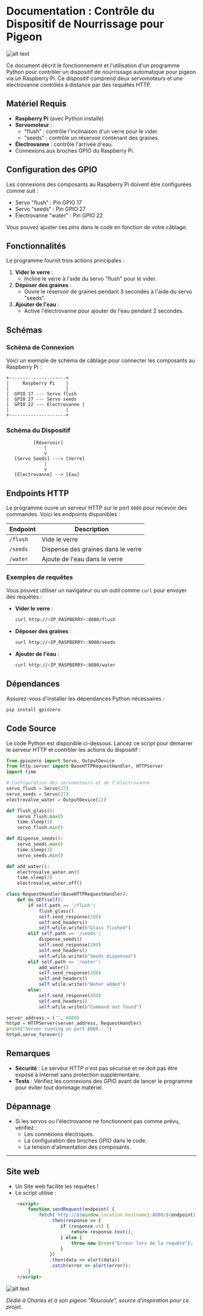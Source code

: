 # Documentation : Contrôle du Dispositif de Nourrissage pour Pigeon

![alt text](0.webp)

Ce document décrit le fonctionnement et l'utilisation d'un programme Python pour contrôler un dispositif de nourrissage automatique pour pigeon via un Raspberry Pi. Ce dispositif comprend deux servomoteurs et une électrovanne contrôlés à distance par des requêtes HTTP.

## Matériel Requis
- **Raspberry Pi** (avec Python installé)
- **Servomoteur** :
  - "flush" : contrôle l'inclinaison d'un verre pour le vider.
  - "seeds" : contrôle un réservoir contenant des graines.
- **Électrovanne** : contrôle l'arrivée d'eau.
- Connexions aux broches GPIO du Raspberry Pi.

## Configuration des GPIO
Les connexions des composants au Raspberry Pi doivent être configurées comme suit :
- Servo "flush" : Pin GPIO 17
- Servo "seeds" : Pin GPIO 27
- Électrovanne "water" : Pin GPIO 22

Vous pouvez ajuster ces pins dans le code en fonction de votre câblage.

## Fonctionnalités
Le programme fournit trois actions principales :

1. **Vider le verre** :
   - Incline le verre à l'aide du servo "flush" pour le vider.
2. **Déposer des graines** :
   - Ouvre le réservoir de graines pendant 3 secondes à l'aide du servo "seeds".
3. **Ajouter de l'eau** :
   - Active l'électrovanne pour ajouter de l'eau pendant 2 secondes.

## Schémas
### Schéma de Connexion
Voici un exemple de schéma de câblage pour connecter les composants au Raspberry Pi :

```plaintext
+---------------------+
|     Raspberry Pi    |
|                     |
|  GPIO 17 --- Servo flush  
|  GPIO 27 --- Servo seeds  
|  GPIO 22 --- Electrovanne |
|                     |
+---------------------+
```

### Schéma du Dispositif
```plaintext
          [Réservoir]
              |
              v
   [Servo Seeds] ---> [Verre]
              |
              v
   [Electrovanne] --> [Eau]
```

## Endpoints HTTP
Le programme ouvre un serveur HTTP sur le port `8080` pour recevoir des commandes. Voici les endpoints disponibles :

| Endpoint   | Description                          |
|------------|--------------------------------------|
| `/flush`   | Vide le verre                        |
| `/seeds`   | Dispense des graines dans le verre   |
| `/water`   | Ajoute de l'eau dans le verre        |

### Exemples de requêtes
Vous pouvez utiliser un navigateur ou un outil comme `curl` pour envoyer des requêtes :

- **Vider le verre** :
  ```bash
  curl http://<IP_RASPBERRY>:8080/flush
  ```
- **Déposer des graines** :
  ```bash
  curl http://<IP_RASPBERRY>:8080/seeds
  ```
- **Ajouter de l'eau** :
  ```bash
  curl http://<IP_RASPBERRY>:8080/water
  ```

## Dépendances
Assurez-vous d'installer les dépendances Python nécessaires :

```bash
pip install gpiozero
```

## Code Source
Le code Python est disponible ci-dessous. Lancez ce script pour démarrer le serveur HTTP et contrôler les actions du dispositif :

```python
from gpiozero import Servo, OutputDevice
from http.server import BaseHTTPRequestHandler, HTTPServer
import time

# Configuration des servomoteurs et de l'électrovanne
servo_flush = Servo(17)
servo_seeds = Servo(27)
electrovalve_water = OutputDevice(22)

def flush_glass():
    servo_flush.max()
    time.sleep(1)
    servo_flush.min()

def dispense_seeds():
    servo_seeds.max()
    time.sleep(3)
    servo_seeds.min()

def add_water():
    electrovalve_water.on()
    time.sleep(2)
    electrovalve_water.off()

class RequestHandler(BaseHTTPRequestHandler):
    def do_GET(self):
        if self.path == '/flush':
            flush_glass()
            self.send_response(200)
            self.end_headers()
            self.wfile.write(b"Glass flushed")
        elif self.path == '/seeds':
            dispense_seeds()
            self.send_response(200)
            self.end_headers()
            self.wfile.write(b"Seeds dispensed")
        elif self.path == '/water':
            add_water()
            self.send_response(200)
            self.end_headers()
            self.wfile.write(b"Water added")
        else:
            self.send_response(404)
            self.end_headers()
            self.wfile.write(b"Command not found")

server_address = ('', 8080)
httpd = HTTPServer(server_address, RequestHandler)
print("Server running on port 8080...")
httpd.serve_forever()
```

## Remarques
- **Sécurité** : Le serveur HTTP n'est pas sécurisé et ne doit pas être exposé à Internet sans protection supplémentaire.
- **Tests** : Vérifiez les connexions des GPIO avant de lancer le programme pour éviter tout dommage matériel.

## Dépannage
- Si les servos ou l'électrovanne ne fonctionnent pas comme prévu, vérifiez :
  - Les connexions électriques.
  - La configuration des broches GPIO dans le code.
  - La tension d'alimentation des composants.

---

## Site web

- Un Site web facilite les requêtes ! 
- Le script utilise : 
```html
	<script>
		function sendRequest(endpoint) {
			fetch(`http://${window.location.hostname}:8080/${endpoint}`)
				.then(response => {
					if (response.ok) {
						return response.text();
					} else {
						throw new Error("Erreur lors de la requête");
					}
				})
				.then(data => alert(data))
				.catch(error => alert(error));
		}
	</script>
```

![alt text](1.png)


*Dédié à Charles et à son pigeon "Roucoule", source d'inspiration pour ce projet.*

